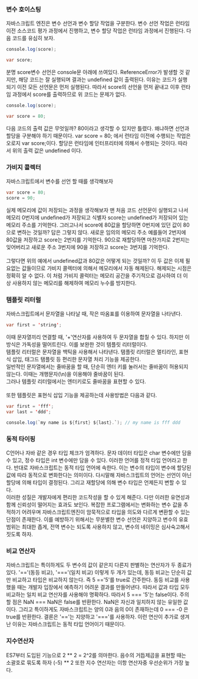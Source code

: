 ### 변수 호이스팅
자바스크립트 엔진은 변수 선언과 변수 할당 작업을 구분한다. 변수 선언 작업은 런타임 이전 소스코드 평가 과정에서 진행하고, 변수 할당 작업은 런타임 과정에서 진행된다.
다음 코드를 유심히 보자.
```java
console.log(score);

var score;
```
분명 score변수 선언은 console문 아래에 쓰여있다. ReferenceError가 발생할 것 같지만, 해당 코드는 잘 실행되며 결과는 undefined 값이 출력된다.
이유는 코드가 실행되기 이전 모든 선언문은 먼저 실행된다. 따라서 score의 선언을 먼저 끝내고 이후 런타임 과정에서 score를 출력하므로 위 코드는 문제가 없다.<br>

```java
console.log(score);

var score = 80;
```
다음 코드의 출력 값은 무엇일까? 80이라고 생각할 수 있지만 틀렸다. 왜냐하면 선언과 할당을 구분해야 하기 때문이다. var score = 80; 에서 런타임 이전에 수행되는 작업은
오로지 var score;이다. 할당은 런타임에 인터프리터에 의해서 수행되는 것이다. 따라서 위의 출력 값은 undefined 이다.

### 가비지 콜렉터
자바스크립트에서 변수를 선언 할 때를 생각해보자
```java
var score = 80;
score = 90;
```
실제 메모리에 값이 저장되는 과정을 생각해보자 맨 처음 코드 선언문이 실행되고 나서 메모리 0번지에 undefined가 저장되고 식별자 score는 undefined가 저장되어 있는 메모리 주소를 기억한다. 그러고나서 score에 80값을 할당하면 0번지에 있던 값이 80으로 변하는 것일까? 답은 그렇지 않다. 새로운 임의의 메모리 주소 예를들어 2번지에 80값을 저장하고 score는 2번지를 기억한다. 90으로 재할당하면 마찬가지로 2번지는 잊어버리고 새로운 주소 3번지에 90을 저장하고 score는 3번지를 기억한다. <br><br>
그렇다면 위의 예에서 undefined값과 80값은 어떻게 되는 것일까? 이 두 값은 이제 필요없는 값들이므로 가비지 콜렉터에 의해서 메모리에서 자동 해제된다. 해제되는 시점은 정확히 알 수 없다. 이 처럼 가비지 콜럭터는 메모리 공간을 주기적으로 검사하여 더 이상 사용하지 않는 메모리를 해제하여 메모리 누수를 방지한다.

### 템플릿 리터럴
자바스크립트에서 문자열을 나타날 때, 작은 따옴표를 이용하여 문자열을 나타낸다.
```java
var first = 'string';
```
이때 문자열끼리 연결할 때, '+'연산자를 사용하여 두 문자열을 합칠 수 있다. 하지만 이 방식은 가독성을 떨어트린다. 이를 보완한 것이 템플릿 리터럴이다.<br>
템플릿 리터럴은 문자열을 백틱을 사용해서 나타낸다. 탬플릿 리터럴은 멀티라인, 표현식 삽입, 태그드 탬플릿 등 편리한 문자열 처리 기능을 제공한다.<br>
일반적인 문자열에서는 줄바꿈을 할 때, 단순히 엔터 키를 눌러서는 줄바꿈이 허용되지 않는다. 이때는 개행문자(\n)을 이용해야 줄바꿈이 된다.<br>
그러나 템플릿 리터럴에서는 엔터키로도 줄바꿈을 표현할 수 있다. <br><br>
또한 템플릿은 표현식 삽입 기능을 제공하는데 사용방법은 다음과 같다.
```java
var first = 'fff';
var last = 'ddd';

console.log(`my name is ${first} ${last}.`); // my name is fff ddd
```

### 동적 타이핑
C언어나 자바 같은 경우 타입 체크가 엄격하다. 문자 데이터 타입은 char 변수에만 담을 수 있고, 정수 타입은 int 변수에만 담을 수 있다. 이러한 언어를 정적 타입 언어라고 한다. 반대로 자바스크립트는 동적 타입 언어에 속한다. 이는 변수의 타입이 변수에 할당된 값에 따라 동적으로 변화한다는 의미이다. 다시말해 자바스크립트의 언어는 선언이 아닌 할당에 의해 타입이 결정된다. 그리고 재할당에 의해 변수 타입은 언제든지 변할 수 있다. <br>
이러한 성질은 개발자에게 편리한 코드작성을 할 수 있게 해준다. 다만 이러한 유연성과 함께 신뢰성이 떨어지는 효과도 보인다. 복잡한 프로그램에서는 변화하는 변수 값을 추적하기 어려우며 자바스크립트엔진이 암묵적으로 타입을 의도와 다르게 변환할 수 있는 단점이 존재한다. 이를 예방하기 위해서는 무분별한 변수 선언은 지양하고 변수의 유효범위는 최대한 좁게, 전역 변수는 되도록 사용하지 않고, 변수의 네이밍은 심사숙고해서 짓도록 하자.

### 비교 연산자
자바스크립트는 특이하게도 두 변수의 값이 같은지 다른지 판별하는 연산자가 두 종료가 있다. '=='(동등 비교), '==='(일치 비교) 이렇게 두 개가 있는데, 동등 비교는 단순히 값만 비교하고 타입은 비교하지 않는다. 즉 5 =='5'를 true로 간주한다. 동등 비교를 사용했을 때는 개발자 입장에서 예측하기 어려운 결과를 만들어낸다. 따라서 값과 타입 모두 비교하는 일치 비교 연산자를 사용해야 명확하다. 따라서 5 === '5'는 false이다. 주의할 점은 NaN === NaN은 false를 반환한다. NaN은 자신과 일치하지 않는 유일한 값이다. 그리고 특이하게도 자바스크립트는 양의 0과 음의 0이 존재하는데 0 === -0 은 true를 반환한다. 결론은 '=='는 지양하고 '==='를 사용하자. 이런 연산이 추가로 생겨난 이유는 자바스크립트는 동적 타입 언어이기 때문이다.

### 지수연산자
ES7부터 도입된 기능으로 2 ** 2 = 2^2를 의마한다. 음수의 거듭제곱을 표현할 때는 소괄호로 묶도록 하자 (-5) ** 2 또한 지수 연산자는 이항 연산자중 우선순위가 가장 높다.

